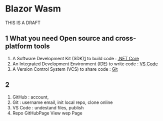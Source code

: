 # Blazor Wasm

THIS IS A DRAFT

## 1 What you need Open source and cross-platform tools

1. A Software Development Kit (SDK)[1] to build code : [.NET Core](https://dotnet.microsoft.com/download)
2. An Integrated Development Environment (IDE) to write code : [VS Code](https://code.visualstudio.com/download)
3. A Version Control System (VCS) to share code : [Git](https://git-scm.com/downloads)

[1]:https://dotnet.microsoft.com/download

## 2 

<ol>
<li>GitHub : account, </li>
<li>Git : username email, init local repo, clone online</li>
<li>VS Code : undestand files, publish</li>
<li>Repo GitHubPage View wep Page</li>
</ol>
